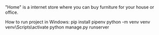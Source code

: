 "Home" is a internet store where you can buy furniture for your house or office.


How to run project in Windows: 
pip install pipenv 
python -m venv venv 
venv\Scripts\activate 
python manage.py runserver
